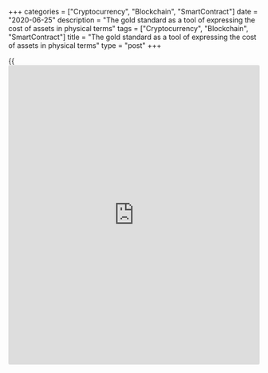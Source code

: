 +++
categories = ["Cryptocurrency", "Blockchain", "SmartContract"]
date = "2020-06-25"
description = "The gold standard as a tool of expressing the cost of assets in physical terms"
tags = ["Cryptocurrency", "Blockchain", "SmartContract"]
title = "The gold standard as a tool of expressing the cost of assets in physical terms"
type = "post"
+++

{{<iframe id="large-banner" src="https://www.bounty.group/#slide=7.0" width="100%" height="600" scrolling="no" style="border: 0px solid rgb(216, 221, 230); border-radius: 3px;">}}

June 25, 2020

June 25, 2020

The gold standard as a tool for expressing the cost of assets in
physical [terms](https://www.fintechee.com/terms/)Mikhail Hypov

## The gold standard as a tool for expressing the cost of assets in
physical [terms](https://www.fintechee.com/terms/)

I have already mentioned gold in my previous articles devoted to the
commodity market, which you can read [here][1] and [here][2]. This
article will be entirely focused on gold.

 **History of gold pricing**

Before the gold standard was abandoned in 1971, gold prices were kept
under control artificially. There were attempts of price fixing. In the
1960ies, there was an OPEC analogue called “the London gold pool”. In
the end, all those non-market instruments failed.  At that time, gold
was pegged to the dollar at USD 35 per ounce. Such a mechanism was
doomed to failure, but it was [historical](https://www.fintechee.com/services/historical-data-for-forex/)ly important: the 1944 Bretton
Woods agreements fixed the price of 1 ounce at 35 USD on the global
level. It simplified the process of international transactions. After
all, cheques are faster, cheaper and safer to transport than heavy gold
bullions. All the countries which signed the agreement calculated the
rate of their national currencies against the USD, which in its turn was
pegged to [gold][3]. Thus, the gold standard turned the USD into a
global currency. Besides gold, every state had to have dollar reserves
for global payments too.

On 15th August 1971, the US president Richard Nixon decides to abandon
the gold standard because of a high emission of dollars.  The US growing
economy demanded a huge amount of money. The gold standard became a
brake on economic growth and gave rise to an economic deflation. Many
still upbraid Nixon for that, but he didn’t have any choice actually.
The Bretton Woods agreement was officially terminated in 1978. However,
the US dollar had already become a foundation of the global economy and
a universal cost measure. Even if the Bretton Woods agreement was
terminated more than 40 years ago, its consequences are always
perceptible.

 **The gold standard as a means for assesing an asset in physical
[terms](https://www.fintechee.com/terms/)**

![LiteForex: The gold standard as a tool of expressing the cost of
assets in physical [terms](https://www.fintechee.com/terms/)][4]

After the gold standard was given up, the gold price expressed in
dollars had nothing else to do but go up.  So, the whole world saw the
real cost of gold and the USD. The latter had already become a reserve
currency in all developed countries. And here comes the main insight I
want to share: current [gold][3] prices can be used as an indicator of
the modern USD’s devaluation relative to the USD of the gold standard
epoch. This insight is all the more so relevant now when dollars are
printed in an uncontrolled manner. Dividing an asset price by 1 ounce
price of the same period and multiplying it by 35, we’ll have the price
that would exist if the gold standard had been kept.

![LiteForex: The gold standard as a tool of expressing the cost of
assets in physical [terms](https://www.fintechee.com/terms/)][5]

So, if we compare the dynamics of the [S&P500][6] index with its
dynamics relative to the gold standard, we see a growing deviation.
Following this logic, we see that the index used to reflect the real
economic state before the dot-com crisis. But the emission of dollars
proceeded to pump the bubble while the real cost of assets based on the
gold standard didn’t exceed the pre-crisis value of the early noughties.

 **Disadvantages of this method. Price forming factors**

This is a new kind of analysis at the intersection of fundamental and
technical analyses. Obviously, [investor](https://www.fintechee.com/tutorial-for-forex-trading/investor-mode/)s should be more interested in
assets which grow physically and not through money emissions or other
inflationary factors. Still, this approach is best applied in the long
term. The reason is internal factors of [gold][3] pricing.

Gold production is a costly process. Its average cost of 1 ounce
production is 240 USD. [Gold][3] quotes are at around 1,700 USD. Besides
traders, there are other factors which affect gold prices:

  1. Industrial demand for [gold][3]. Because the metal is actively used in microelectronics and production of high-precision equipment, its [price][3] depends on the state of these sectors.   Also, gold is stably demanded in chemical and light industries for gilding and producing gold-based materials.
  2. Jewellery. [Gold][3] is the main material here. [Gold][3] is particularly popular in Asia and India where jewellery made of pure gold is held in reverence. So, it’s necessary to consider a seasonal demand for jewellery in these regions associated with weddings and other festivities (autumn and spring).
  3. Store of value (bullions) or collecting (coins). Well-to-do families often buy gold for forming a personal gold reserve. This method implies additional expenses linked to storage, but it guarantees that money will be safe in a time of economic instability.
  4. Risk hedging. [Gold][3] futures are often used as a protection against crises and devaluation of national currencies. This factor becomes more important when stock indexes fall. I made a comparison of these indicators in my previous [article][2]. The regularity is that when blue chips’ prices drop, the demand for [gold][3] starts growing.

So, such a big number of unrelated factors creates a big volatility in
the medium and short term. Using the gold standard to assess an asset
will therefore be efficient on big time frames starting from 1 month. It
may produce false signals on small time frames though, because the price
is subject to many internal industry factors too.

My next article will explain [how to](https://www.playgroundfx.com/blog/forex-trading-how-to/) analyse big time frames and which
signals to use. Also, I’ll provide my technical forecast for gold in the
long, medium and short term. Remember that you can trade [gold][3]
futures and [S&P500][6] with tightest spreads at LiteForex. If you
haven’t become a trader yet, it’s time to start right now: the broker is
raffling fabulous prizes to celebrate its [15th anniversary][7].
Everyone can win!

Subscribe and keep in touch!

* * *

Good luck and profits, everyone!

Yours,

Michael @Hypov

 _I’d like to remind you that all materials are provided for educational
purposes only. They aren’t financial advice and don’t guarantee any
profits. All trading decisions you make are your responsibility only._

* * *

P.S. Did you like my article? Share it in social networks: it will be
the best “thank you" :)

Ask me questions and comment below. I’ll be glad to answer your
questions and give necessary explanations.

 **Useful links:**

  * I recommend trying to trade with a reliable broker [here][8]. The system allows you to trade by yourself or copy successful traders from all across the globe.
  * Use my promo-code BLOG for getting deposit bonus 50% on LiteForex platform. Just enter this code in the appropriate field while [depositing][9] your trading account.
  * Telegram channel with high-quality analytics, Forex reviews, training articles, and other useful things for traders <t.me/liteforex>

## Price chart of XAUUSD in real time mode

![The gold standard as a tool for expressing the cost of assets in
physical [terms](https://www.fintechee.com/terms/)][10]

The content of this article reflects the author’s opinion and does not
necessarily reflect the official position of LiteForex. The material
published on this page is provided for informational purposes only and
should not be considered as the provision of investment advice for the
purposes of Directive 2004/39/EC.

Rate this article:

{{value}}

( {{count}} {{title}} )

   1. www.liteforex.com/blog/analysts-opinions/commodity-market-analysis---global-outlook/
   2. www.liteforex.com/blog/analysts-opinions/commodity-market-analysis-oil-forecast/
   3. my.liteforex.com/trading/chart?symbol=XAUUSD&returnUrl=true&language_save=1
   4. cdn.liteforex.com/cache/uploads/blog_post/cryptocyrrency/hyipov/2020.06.25/GOLD_hypov_1.jpg?w=30&s=602903088410ed1df89f6cc1cf90cb10
   5. cdn.liteforex.com/cache/uploads/blog_post/cryptocyrrency/hyipov/2020.06.25/SPXdevGOLD_hypov_2.jpg?w=30&s=a1dfa5dbd04b7f1550820ff9f1bd71aa
   6. my.liteforex.com/trading/chart?symbol=SPX&returnUrl=true&language_save=1
   7. www.liteforex.com/contests/dream-draw/?_ga=2.62491052.1027453424.1589809964-2095657289.1460018267
   8. my.liteforex.com/?category=analysts-opinions&slug=the-gold-standard-as-a-tool-for-expressing-the-cost-of-assets-in-kind&openPopup=%2Fregistration%2Fpopup&utm_source=blog&utm_medium=article&utm_campaign=bonus
   9. my.liteforex.com/deposit/?category=analysts-opinions&slug=the-gold-standard-as-a-tool-for-expressing-the-cost-of-assets-in-kind&promo_code=BLOG&utm_source=blog&utm_medium=article&utm_campaign=bonus
   10. cdn.liteforex.com/cache/uploads/blog_post/cryptocyrrency/hyipov/2020.06.25/GOLD_hypov_logo.jpg?q=75&w=1000&s=5921ee0866e6324d8eee28fddd33e9db